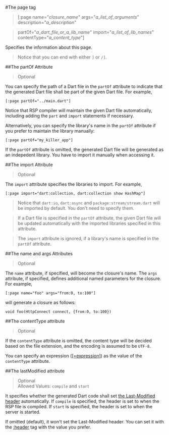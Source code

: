 #The page tag

>[:page name="*closure_name*" args="*a_list_of_arguments*" description="*a_description*"

>partOf="*a_dart_file_or_a_lib_name*" import="*a_list_of_lib_names*" contentType="*a_content_type*"]

Specifies the information about this page.

> Notice that you can end with either `]` or `/]`.

##The partOf Attribute

> Optional

You can specify the path of a Dart file in the `partOf` attribute to indicate that the generated Dart file shall be part of the given Dart file. For example,

    [:page partOf="../main.dart"]

Notice that RSP compiler will maintain the given Dart file automatically, including adding the `part` and `import` statements if necessary.

Alternatively, you can specify the library's name in the `partOf` attribute if you prefer to maintain the library manually:

    [:page partOf="my_killer_app"]

If the `partOf` attribute is omitted, the generated Dart file will be generated as an indepedent library. You have to import it manually when accessing it.

##The import Attribute

> Optional

The `import` attribute specifies the libraries to import. For example,

    [:page import="dart:collection, dart:collection show HashMap"]

> Notice that `dart:io`, `dart:async` and `package:stream/stream.dart` will be imported by default. You don't need to specify them.

> If a Dart file is specified in the `partOf` attribute, the given Dart file will be updated automatically with the imported libraries specified in this attribute.

> The `import` attribute is ignored, if a library's name is specified in the `partOf` attribute.

##The name and args Attributes

> Optional

The `name` attribute, if specified, will become the closure's name. The `args` attribute, if specified, defines additional named parameters for the closure. For example,

    [:page name="foo" args="from:0, to:100"]

will generate a closure as follows:

    void foo(HttpConnect connect, {from:0, to:100})

##The contentType attribute

> Optional

If the `contentType` attribute is omitted, the content type will be decided based on the file extension, and the encoding is assumed to be `UTF-8`.

You can specify an expression ([[=expression]](=.md)) as the value of the `contentType` attribute.

##The lastModified attribute

> Optional  
> Allowed Values: `compile` and `start`

It specifies whether the generated Dart code shall set [the Last-Modified header](http://www.w3.org/Protocols/rfc2616/rfc2616-sec14.html) automatically. If `compile` is specified, the header is set to when the RSP file is compiled. If `start` is specified, the header is set to when the server is started.

If omitted (default), it won't set the Last-Modified header. You can set it with the [:header](header.md) tag with the value you prefer.
